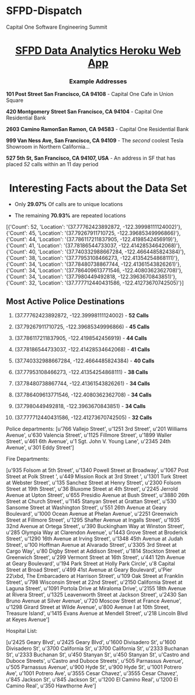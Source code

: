 # SFPD-Dispatch
Capital One Software Engineering Summit

<h1 align="center"><a href="http://sfpd-data.herokuapp.com/">SFPD Data Analytics Heroku Web App</a></h1>


<h3 align="center">Example Addresses</h3>

**101 Post Street San Francisco, CA 94108** - Capital One Cafe in Union Square

**420 Montgomery Street San Francisco, CA 94104** - Capital One Residential Bank

**2603 Camino RamonSan Ramon, CA 94583** - Capital One Residential Bank

**999 Van Ness Ave, San Francisco, CA 94109** - The <i>second</i> coolest Tesla Showroom in Northern California...

**527 5th St, San Francisco, CA 94107, USA** - An address in SF that has placed *52* calls within an 11 day period

<h1 align="center">Interesting Facts about the Data Set</h1>


- Only **29.07%** Of calls are to unique locations

- The remaining **70.93%** are repeated locations

[{'Count': 52, 'Location': '(37.77762423892872, -122.39998111124002)'}, {'Count': 45, 'Location': '(37.79267911710725, -122.39685349996866)'}, {'Count': 44, 'Location': '(37.786117211837905, -122.4198542456919)'}, {'Count': 41, 'Location': '(37.78186544733037, -122.41428534642068)'}, {'Count': 40, 'Location': '(37.740332988667284, -122.4664485824384)'}, {'Count': 38, 'Location': '(37.77953108466273, -122.41354254868111)'}, {'Count': 34, 'Location': '(37.78480738867744, -122.41361543826261)'}, {'Count': 34, 'Location': '(37.786409613771546, -122.4080362362708)'}, {'Count': 34, 'Location': '(37.7980449492818, -122.3963670843851)'}, {'Count': 32, 'Location': '(37.777712440431586, -122.41273670742505)'}]

## Most Active Police Destinations

1. (37.77762423892872, -122.39998111124002) - **52 Calls**

2. (37.79267911710725, -122.39685349996866) - **45 Calls**

3. (37.786117211837905, -122.4198542456919) - **44 Calls**

4. (37.78186544733037, -122.41428534642068) - **41 Calls**

5. (37.740332988667284, -122.4664485824384) - **40 Calls**

6. (37.77953108466273, -122.41354254868111) - **38 Calls**

7. (37.78480738867744, -122.41361543826261) - **34 Calls**

8. (37.786409613771546, -122.4080362362708) - **34 Calls**

9. (37.7980449492818, -122.3963670843851) - **34 Calls**

10. (37.777712440431586, -122.41273670742505) - **32 Calls**

Police departments:
[u'766 Vallejo Street', u'1251 3rd Street', u'201 Williams Avenue', u'630 Valencia Street', u'1125 Fillmore Street', u'1899 Waller Street', u'461 6th Avenue', u'1 Sgt. John V. Young Lane', u'2345 24th Avenue', u'301 Eddy Street']

Fire Departments:

[u'935 Folsom at 5th Street', u'1340 Powell Street at Broadway', u'1067 Post Street at Polk Street ', u'449 Mission Rock at 3rd Street ', u'1301 Turk Street at Webster Street', u'135 Sanchez Street at Henry Street', u'2300 Folsom Street at 19th Street', u'36 Bluxome Street at 4th Street', u'2245 Jerrold Avenue at Upton Street', u'655 Presidio Avenue at Bush Street', u'3880 26th Street at Church Street', u'1145 Stanyan Street at Grattan Street', u'530 Sansome Street at Washington Street', u'551 26th Avenue at Geary Boulevard', u'1000 Ocean Avenue at Phelan Avenue', u'2251 Greenwich Street at Fillmore Street', u'1295 Shafter Avenue at Ingalls Street', u'1935 32nd Avenue at Ortega Street', u'390 Buckingham Way at Winston Street', u'285 Olympia Way at Clarendon Avenue', u'1443 Grove Street at Broderick Street', u'1290 16th Avenue at Irving Street', u'1348 45th Avenue at Judah Street', u'100 Hoffman Avenue at Alvarado Street', u'3305 3rd Street at Cargo Way', u'80 Digby Street at Addison Street', u'1814 Stockton Street at Greenwich Street', u'299 Vermont Street at 16th Street', u'441 12th Avenue at Geary Boulevard', u'194 Park Street at Holly Park Circle', u'8 Capital Street at Broad Street', u'499 41st Avenue at Geary Boulevard', u'Pier 22\xbd, The Embarcadero at Harrison Street', u'109 Oak Street at Franklin Street', u'798 Wisconsin Street at 22nd Street', u'2150 California Street at Laguna Street', u'1091 Portola Drive at Miraloma Drive', u'2155 18th Avenue at Rivera Street', u'1325 Leavenworth Street at Jackson Street', u'2430 San Bruno Avenue at Silver Avenue', u'720 Moscow Street at France Avenue', u'1298 Girard Street at Wilde Avenue', u'800 Avenue I at 10th Street, Treasure Island', u'1415 Evans Avenue at Mendell Street', u'218 Lincoln Blvd at Keyes Avenue']


Hospital List:

[u'2425 Geary Blvd', u'2425 Geary Blvd', u'1600 Divisadero St', u'1600 Divisadero St', u'3700 California St', u'3700 California St', u'2333 Buchanan St', u'2333 Buchanan St', u'450 Stanyan St', u'450 Stanyan St', u'Castro and Duboce Streets', u'Castro and Duboce Streets', u'505 Parnassus Avenue', u'505 Parnassus Avenue', u'900 Hyde St', u'900 Hyde St', u'1001 Potrero Ave', u'1001 Potrero Ave', u'3555 Cesar Chavez', u'3555 Cesar Chavez', u'845 Jackson St', u'845 Jackson St', u'1200 El Camino Real', u'1200 El Camino Real', u'350 Hawthorne Ave']

#
